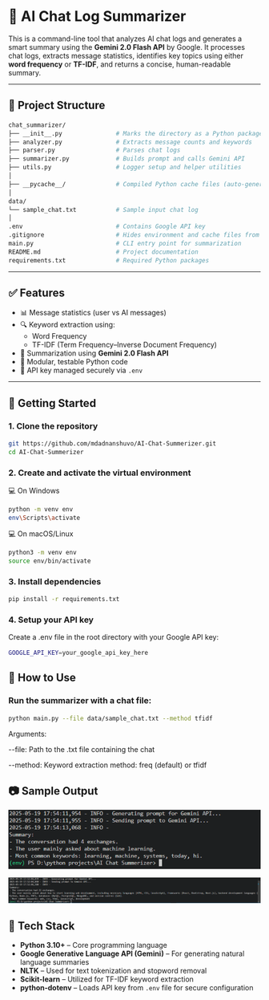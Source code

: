 # 🧠 AI Chat Log Summarizer

This is a command-line tool that analyzes AI chat logs and generates a smart summary using the **Gemini 2.0 Flash API** by Google. It processes chat logs, extracts message statistics, identifies key topics using either **word frequency** or **TF-IDF**, and returns a concise, human-readable summary.

---

## 📂 Project Structure

```bash
chat_summarizer/
├── __init__.py               # Marks the directory as a Python package
├── analyzer.py               # Extracts message counts and keywords
├── parser.py                 # Parses chat logs
├── summarizer.py             # Builds prompt and calls Gemini API
├── utils.py                  # Logger setup and helper utilities
│
├── __pycache__/              # Compiled Python cache files (auto-generated)
│
data/
└── sample_chat.txt           # Sample input chat log
│
.env                          # Contains Google API key
.gitignore                    # Hides environment and cache files from Git
main.py                       # CLI entry point for summarization
README.md                     # Project documentation
requirements.txt              # Required Python packages
```

---

## ✅ Features

- 📊 Message statistics (user vs AI messages)
- 🔍 Keyword extraction using:
  - Word Frequency
  - TF-IDF (Term Frequency–Inverse Document Frequency)
- 🤖 Summarization using **Gemini 2.0 Flash API**
- 🧱 Modular, testable Python code
- 🔐 API key managed securely via `.env`

---

## 🚀 Getting Started

### 1. Clone the repository

```bash
git https://github.com/mdadnanshuvo/AI-Chat-Summerizer.git
cd AI-Chat-Summerizer
```

### 2. Create and activate the virtual environment

💻 On Windows

```bash
python -m venv env
env\Scripts\activate
```

💻 On macOS/Linux

```bash
python3 -m venv env
source env/bin/activate
```

### 3. Install dependencies

```bash
pip install -r requirements.txt
```

### 4. Setup your API key

Create a .env file in the root directory with your Google API key:

```bash
GOOGLE_API_KEY=your_google_api_key_here
```

## 🧪 How to Use

### Run the summarizer with a chat file:

```bash
python main.py --file data/sample_chat.txt --method tfidf
```

Arguments:

--file: Path to the .txt file containing the chat

--method: Keyword extraction method: freq (default) or tfidf


## 📷 Sample Output

![Sample Output](images/sample_output2.png)

![Sample Output](images/sample_output1.png)

## 🔧 Tech Stack

- **Python 3.10+** – Core programming language  
- **Google Generative Language API (Gemini)** – For generating natural language summaries  
- **NLTK** – Used for text tokenization and stopword removal  
- **Scikit-learn** – Utilized for TF-IDF keyword extraction  
- **python-dotenv** – Loads API key from `.env` file for secure configuration


